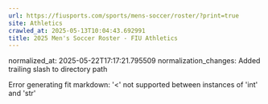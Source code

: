 ```yaml
---
url: https://fiusports.com/sports/mens-soccer/roster/?print=true
site: Athletics
crawled_at: 2025-05-13T10:04:43.692991
title: 2025 Men's Soccer Roster - FIU Athletics
---
```

normalized_at: 2025-05-22T17:17:21.795509
normalization_changes: Added trailing slash to directory path

Error generating fit markdown: '<' not supported between instances of 'int' and 'str'